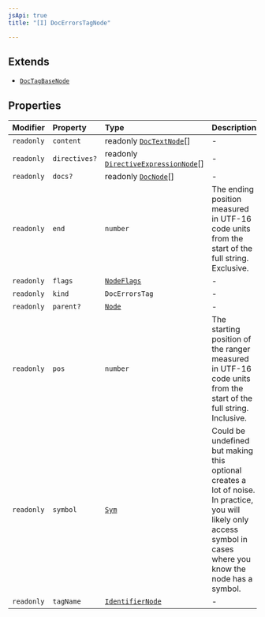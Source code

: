 ```yaml
---
jsApi: true
title: "[I] DocErrorsTagNode"

---
```

## Extends

- [`DocTagBaseNode`](DocTagBaseNode.md)

## Properties

| Modifier | Property | Type | Description | Inheritance |
| :------ | :------ | :------ | :------ | :------ |
| `readonly` | `content` | readonly [`DocTextNode`](DocTextNode.md)[] | - | [`DocTagBaseNode`](DocTagBaseNode.md).`content` |
| `readonly` | `directives?` | readonly [`DirectiveExpressionNode`](DirectiveExpressionNode.md)[] | - | [`DocTagBaseNode`](DocTagBaseNode.md).`directives` |
| `readonly` | `docs?` | readonly [`DocNode`](DocNode.md)[] | - | [`DocTagBaseNode`](DocTagBaseNode.md).`docs` |
| `readonly` | `end` | `number` | The ending position measured in UTF-16 code units from the start of the<br />full string. Exclusive. | [`DocTagBaseNode`](DocTagBaseNode.md).`end` |
| `readonly` | `flags` | [`NodeFlags`](../enumerations/NodeFlags.md) | - | [`DocTagBaseNode`](DocTagBaseNode.md).`flags` |
| `readonly` | `kind` | `DocErrorsTag` | - | [`DocTagBaseNode`](DocTagBaseNode.md).`kind` |
| `readonly` | `parent?` | [`Node`](../type-aliases/Node.md) | - | [`DocTagBaseNode`](DocTagBaseNode.md).`parent` |
| `readonly` | `pos` | `number` | The starting position of the ranger measured in UTF-16 code units from the<br />start of the full string. Inclusive. | [`DocTagBaseNode`](DocTagBaseNode.md).`pos` |
| `readonly` | `symbol` | [`Sym`](Sym.md) | Could be undefined but making this optional creates a lot of noise. In practice,<br />you will likely only access symbol in cases where you know the node has a symbol. | [`DocTagBaseNode`](DocTagBaseNode.md).`symbol` |
| `readonly` | `tagName` | [`IdentifierNode`](IdentifierNode.md) | - | [`DocTagBaseNode`](DocTagBaseNode.md).`tagName` |
